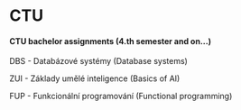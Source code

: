# CTU

#### CTU bachelor assignments (4.th semester and on...)

DBS - Databázové systémy (Database systems)

ZUI - Základy umělé inteligence (Basics of AI)

FUP - Funkcionální programování (Functional programming)

